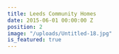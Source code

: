 ```yaml
---
title: Leeds Community Homes
date: 2015-06-01 00:00:00 Z
position: 2
image: "/uploads/Untitled-18.jpg"
is_featured: true
---
```


